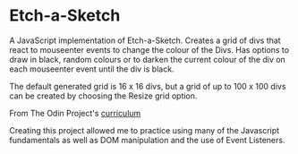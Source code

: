 # Etch-a-Sketch

A JavaScript implementation of Etch-a-Sketch. Creates a grid of divs that react to mouseenter events to change the colour of the Divs.
Has options to draw in black, random colours or to darken the current colour of the div on each mouseenter event until the div is black.

The default generated grid is 16 x 16 divs, but a grid of up to 100 x 100 divs can be created by choosing the Resize grid option.

From The Odin Project's [curriculum](https://www.theodinproject.com/lessons/etch-a-sketch-project)

Creating this project allowed me to practice using many of the Javascript fundamentals as well as DOM manipulation and the use of Event Listeners.
